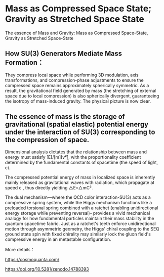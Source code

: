 # Mass as Compressed Space State; Gravity as Stretched Space State

The essence of Mass and Gravity: Mass as Compressed Space-State, Gravity as Stretched Space-State

## How SU(3) Generators Mediate Mass Formation：
They compress local space while performing 3D modulation, axis transformations, and compression-phase adjustments to ensure the compressed space remains approximately spherically symmetric. As a result, the gravitational field generated by mass (the stretching of external space due to local compression) is also spherically divergent, guaranteeing the isotropy of mass-induced gravity. The physical picture is now clear.

## The essence of mass is the storage of gravitational (spatial elastic) potential energy under the interaction of SU(3) corresponding to the compression of space.

Dimensional analysis dictates that the relationship between mass and energy must satisfy [E]/[m][v²], with the proportionality coefficient determined by the fundamental constants of spacetime (the speed of light, c).

The compressed potential energy of mass in localized space is inherently mainly released as gravitational waves with radiation, which propagate at speed c , thus directly yielding  △E=△mC².

The dual mechanism—where the QCD color interaction-SU(3) acts as a compressive spring system, while the Higgs mechanism functions like a preloaded torsional spring combined with a ratchet (enabling unidirectional energy storage while preventing reversal)- provides a vivid mechanical analogy for how fundamental particles maintain their mass stability in the quantum spacetime fabric. Just as a ratchet's teeth enforce unidirectional motion through asymmetric geometry, the Higgs' chiral coupling to the SEQ ground state spin with fixed chirality may similarly lock the gluon field's compressive energy in an metastable configuration.

More details：

https://cosmoquanta.com/

https://doi.org/10.5281/zenodo.14788393
